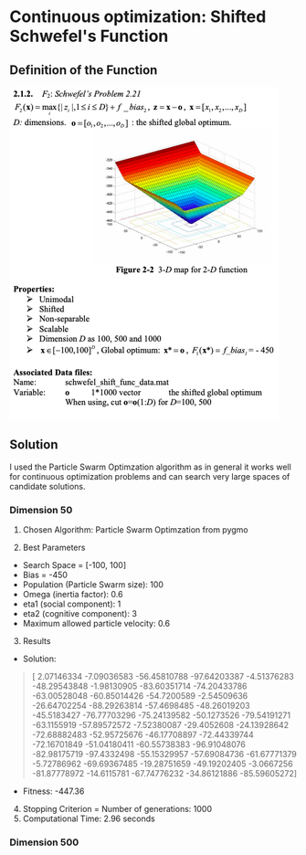 # Continuous optimization: Shifted Schwefel's Function

## Definition of the Function

![sphere_definition](images/schwefel_definition.png)

## Solution

I used the Particle Swarm Optimzation algorithm as in general it works well for continuous optimization problems and can search very large spaces of candidate solutions.

### Dimension 50

1. Chosen Algorithm: Particle Swarm Optimzation from pygmo

2. Best Parameters  
* Search Space = [-100, 100]  
* Bias = -450  
* Population (Particle Swarm size):  100
* Omega (inertia factor):  0.6
* eta1 (social component):  1
* eta2 (cognitive component):  3
* Maximum allowed particle velocity:  0.6
	
3. Results
* Solution: 
>  	[  2.07146334  -7.09036583 -56.45810788 -97.64203387  -4.51376283
   -48.29543848  -1.98130905 -83.60351714 -74.20433786 -63.00528048
   -60.85014426 -54.7200589   -2.54509636 -26.64702254 -88.29263814
   -57.4698485  -48.26019203 -45.5183427  -76.77703296 -75.24139582
   -50.1273526  -79.54191271 -63.1155919  -57.89572572  -7.52380087
   -29.4052608  -24.13928642 -72.68882483 -52.95725676 -46.17708897
   -72.44339744 -72.16701849 -51.04180411 -60.55738383 -96.91048076
   -82.98175719 -97.4332498  -55.15329957 -57.69084736 -61.67771379
    -5.72786962 -69.69367485 -19.28751659 -49.19202405  -3.0667256
   -81.87778972 -14.6115781  -67.74776232 -34.86121886 -85.59605272]
* Fitness: -447.36

4. Stopping Criterion = Number of generations: 1000
5. Computational Time:  2.96  seconds


### Dimension 500
